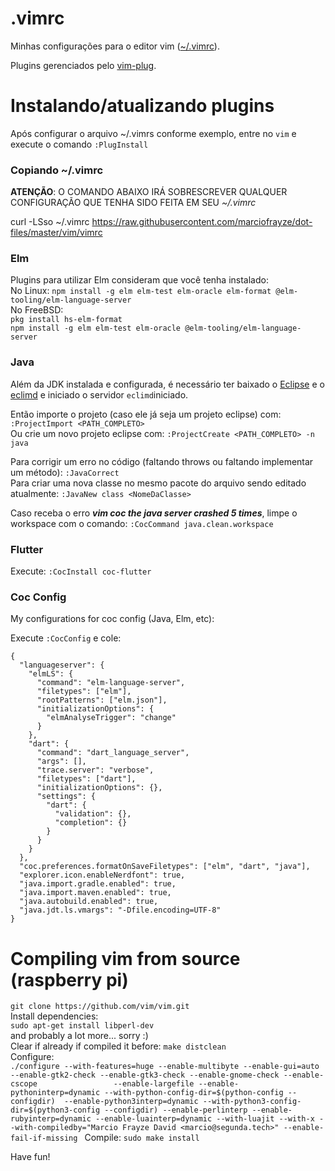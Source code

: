 # .vimrc
Minhas configurações para o editor vim ([~/.vimrc](vimrc)).

Plugins gerenciados pelo [vim-plug](https://github.com/junegunn/vim-plug).

# Instalando/atualizando plugins
Após configurar o arquivo ~/.vimrs conforme exemplo, entre no `vim` e execute o comando `:PlugInstall` 

### Copiando ~/.vimrc

**ATENÇÃO**: O COMANDO ABAIXO IRÁ SOBRESCREVER QUALQUER CONFIGURAÇÃO QUE TENHA SIDO FEITA EM SEU *~/.vimrc*

curl -LSso ~/.vimrc https://raw.githubusercontent.com/marciofrayze/dot-files/master/vim/vimrc

### Elm

Plugins para utilizar Elm consideram que você tenha instalado:  
No Linux: `npm install -g elm elm-test elm-oracle elm-format @elm-tooling/elm-language-server`  
No FreeBSD:  
`pkg install hs-elm-format`  
`npm install -g elm elm-test elm-oracle @elm-tooling/elm-language-server`

### Java

Além da JDK instalada e configurada, é necessário ter baixado o [Eclipse](https://eclipse.org) e o [eclimd](http://eclim.org/install.html#installing-upgrading) e iniciado o servidor ```eclimd```iniciado.

Então importe o projeto (caso ele já seja um projeto eclipse) com: ```:ProjectImport <PATH_COMPLETO>```  
Ou crie um novo projeto eclipse com: ```:ProjectCreate <PATH_COMPLETO> -n java```

Para corrigir um erro no código (faltando throws ou faltando implementar um método): ```:JavaCorrect```   
Para criar uma nova classe no mesmo pacote do arquivo sendo editado atualmente: ```:JavaNew class <NomeDaClasse>```   

Caso receba o erro __*vim coc the java server crashed 5 times*__, limpe o workspace com o comando:
```:CocCommand java.clean.workspace```

### Flutter

Execute: ```:CocInstall coc-flutter```

### Coc Config

My configurations for coc config (Java, Elm, etc):

Execute ```:CocConfig``` e cole:

```
{
  "languageserver": {
    "elmLS": {
      "command": "elm-language-server",
      "filetypes": ["elm"],
      "rootPatterns": ["elm.json"],
      "initializationOptions": {
        "elmAnalyseTrigger": "change"
      }
    },
    "dart": {
      "command": "dart_language_server",
      "args": [],
      "trace.server": "verbose",
      "filetypes": ["dart"],
      "initializationOptions": {},
      "settings": {
        "dart": {
          "validation": {},
          "completion": {}
        }
      }
    }
  },
  "coc.preferences.formatOnSaveFiletypes": ["elm", "dart", "java"],
  "explorer.icon.enableNerdfont": true,
  "java.import.gradle.enabled": true,
  "java.import.maven.enabled": true,
  "java.autobuild.enabled": true,
  "java.jdt.ls.vmargs": "-Dfile.encoding=UTF-8"
}

```

# Compiling vim from source (raspberry pi)

`git clone https://github.com/vim/vim.git`  
Install dependencies:  
`sudo apt-get install libperl-dev`  
and probably a lot more... sorry :)  
Clear if already if compiled it before: `make distclean`  
Configure:  
`./configure --with-features=huge --enable-multibyte --enable-gui=auto --enable-gtk2-check --enable-gtk3-check --enable-gnome-check --enable-cscope                 --enable-largefile --enable-pythoninterp=dynamic --with-python-config-dir=$(python-config --configdir)  --enable-python3interp=dynamic --with-python3-config-dir=$(python3-config --configdir) --enable-perlinterp --enable-rubyinterp=dynamic --enable-luainterp=dynamic --with-luajit --with-x --with-compiledby="Marcio Frayze David <marcio@segunda.tech>" --enable-fail-if-missing
`
Compile:  `sudo make install`  

Have fun!
